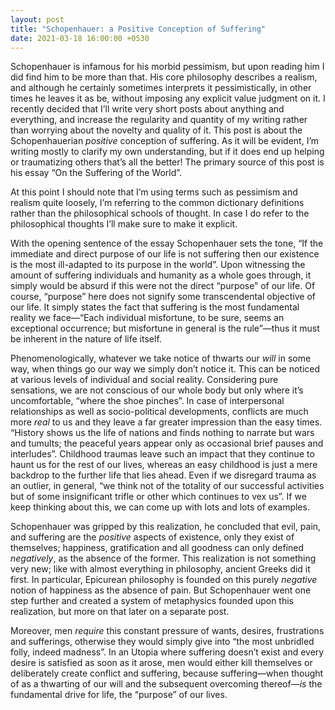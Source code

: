 ```yaml
---
layout: post
title: "Schopenhauer: a Positive Conception of Suffering"
date: 2021-03-18 16:00:00 +0530
---
```


Schopenhauer is infamous for his morbid pessimism, but upon reading him I did find him to be more than that. His core philosophy describes a realism, and although he certainly sometimes interprets it pessimistically, in other times he leaves it as be, without imposing any explicit value judgment on it. I recently decided that I’ll write very short posts about anything and everything, and increase the regularity and quantity of my writing rather than worrying about the novelty and quality of it. This post is about the Schopenhauerian _positive_ conception of suffering. As it will be evident, I’m writing mostly to clarify my own understanding, but if it does end up helping or traumatizing others that’s all the better! The primary source of this post is his essay “On the Suffering of the World”.

At this point I should note that I’m using terms such as pessimism and realism quite loosely, I’m referring to the common dictionary definitions rather than the philosophical schools of thought. In case I do refer to the philosophical thoughts I’ll make sure to make it explicit.

With the opening sentence of the essay Schopenhauer sets the tone, “If the immediate and direct purpose of our life is not suffering then our existence is the most ill-adapted to its purpose in the world”. Upon witnessing the amount of suffering individuals and humanity as a whole goes through, it simply would be absurd if this were not the direct “purpose” of our life. Of course, “purpose” here does not signify some transcendental objective of our life. It simply states the fact that suffering is the most fundamental reality we face—“Each individual misfortune, to be sure, seems an exceptional occurrence; but misfortune in general is the rule”—thus it must be inherent in the nature of life itself.

Phenomenologically, whatever we take notice of thwarts our _will_ in some way, when things go our way we simply don’t notice it. This can be noticed at various levels of individual and social reality. Considering pure sensations, we are not conscious of our whole body but only where it’s uncomfortable, “where the shoe pinches”. In case of interpersonal relationships as well as socio-political developments, conflicts are much more _real_ to us and they leave a far greater impression than the easy times. “History shows us the life of nations and finds nothing to narrate but wars and tumults; the peaceful years appear only as occasional brief pauses and interludes”. Childhood traumas leave such an impact that they continue to haunt us for the rest of our lives, whereas an easy childhood is just a mere backdrop to the further life that lies ahead. Even if we disregard trauma as an outlier, in general, “we think not of the totality of our successful activities but of some insignificant trifle or other which continues to vex us”. If we keep thinking about this, we can come up with lots and lots of examples.

Schopenhauer was gripped by this realization, he concluded that evil, pain, and suffering are the _positive_ aspects of existence, only they exist of themselves; happiness, gratification and all goodness can only defined _negatively_, as the absence of the former. This realization is not something very new; like with almost everything in philosophy, ancient Greeks did it first. In particular, Epicurean philosophy is founded on this purely _negative_ notion of happiness as the absence of pain. But Schopenhauer went one step further and created a system of metaphysics founded upon this realization, but more on that later on a separate post.

Moreover, men _require_ this constant pressure of wants, desires, frustrations and sufferings, otherwise they would simply give into “the most unbridled folly, indeed madness”. In an Utopia where suffering doesn’t exist and every desire is satisfied as soon as it arose, men would either kill themselves or deliberately create conflict and suffering, because suffering—when thought of as a thwarting of our will and the subsequent overcoming thereof—_is_ the fundamental drive for life, the “purpose” of our lives.
